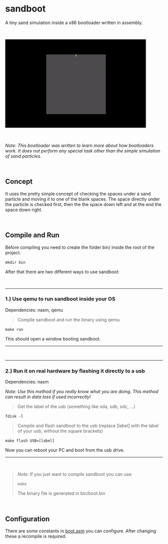 # sandboot
A tiny sand simulation inside a x86 bootloader written in assembly.

<br />

![Alt Text](https://github.com/Flederossi/sandboot/blob/main/assets/screen-capture.gif)

<br />

*Note: This bootloader was written to learn more about how bootloaders work. It does not perform any special task other than the simple simulation of sand particles.*

<br />

## Concept
It uses the pretty simple concept of checking the spaces under a sand particle and moving it to one of the blank spaces. The space directly under the particle is checked first, then the the space down left and at the end the space down right.

<br />

## Compile and Run
Before compiling you need to create the folder bin/ inside the root of the project.
```
mkdir bin
```
After that there are two different ways to use sandboot:

<br />

---

### 1.) Use qemu to run sandboot inside your OS
Dependencies: nasm, qemu
> Compile sandboot and run the binary using qemu
```
make run
```
This should open a window booting sandboot.

---
<br />

---

### 2.) Run it on real hardware by flashing it directly to a usb
Dependencies: nasm

*Note: Use this method if you really know what you are doing. This method can result in data loss if used incorrectly!*
> Get the label of the usb (something like sda, sdb, sdc, ...)
```
fdisk -l
```
> Compile and flash sandboot to the usb (replace [label] with the label of your usb, without the square brackets)
```
make flash USB=[label]
```
Now you can reboot your PC and boot from the usb drive.

---
<br />

> *Note:*
> If you just want to compile sandboot you can use:
> ```
> make
> ```
> The binary file is generated in bin/boot.bin

<br />

## Configuration
There are some constants in [boot.asm](https://github.com/Flederossi/sandboot/blob/main/src/boot.asm) you can configure. After changing these a recompile is required.
